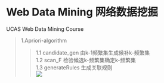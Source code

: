 # Web Data Mining  网络数据挖掘
UCAS Web Data Mining Course   
>1.Apriori-algorithm  
>>1.1 candidate_gen 由k-1频繁集生成候补k-频繁集   
>>1.2 scan_F 检验候选k-频繁集确定k-频繁集   
>>1.3 generateRules 生成关联规则   
![](https://github.com/kratos236/Web_Data_Mining/blob/master/picture/apriori.png?imageMogr2/auto-orient/strip%7CimageView2/2/w/300)  


